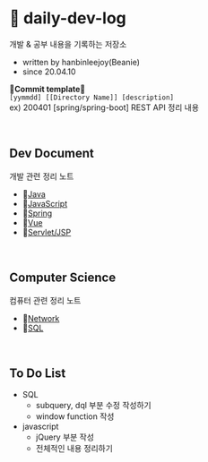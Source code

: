 # 📖 daily-dev-log
개발 &amp; 공부 내용을 기록하는 저장소

- written by hanbinleejoy(Beanie)
- since 20.04.10

📝**Commit template**📝  
`[yymmdd] [[Directory Name]] [description]`  
ex) 200401 [spring/spring-boot] REST API 정리 내용

<br>

## Dev Document
개발 관련 정리 노트
- 🔗[Java](https://github.com/hanbinleejoy/my-java-document)
- 🔗[JavaScript](https://github.com/hanbinleejoy/daily-dev-log/tree/master/javascript)
- 🔗[Spring](https://github.com/hanbinleejoy/daily-dev-log/tree/master/spring)
- 🔗[Vue](https://github.com/hanbinleejoy/daily-dev-log/tree/master/vue)
- 🔗[Servlet/JSP](https://github.com/hanbinleejoy/daily-dev-log/tree/master/servlet-jsp)

<br>

## Computer Science
컴퓨터 관련 정리 노트
- 🔗[Network](https://github.com/hanbinleejoy/daily-dev-log/tree/master/network)
- 🔗[SQL](https://github.com/hanbinleejoy/daily-dev-log/tree/master/sql)

<br>

## To Do List
- SQL
  - subquery, dql 부분 수정 작성하기
  - window function 작성
- javascript
  - jQuery 부분 작성
  - 전체적인 내용 정리하기